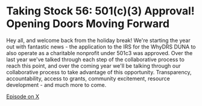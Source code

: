 # Taking Stock 56: 501(c)(3) Approval! Opening Doors Moving Forward

Hey all, and welcome back from the holiday break! We're starting the year out with fantastic news - the application to the IRS for the WhyDRS DUNA to also operate as a charitable nonprofit under 501c3 was approved. Over the last year we've talked through each step of the collaborative process to reach this point, and over the coming year we'll be talking through our collaborative process to take advantage of this opportunity. Transparency, accountability, access to grants, community excitement, resource development - and much more to come. 

[Episode on X](https://x.com/i/spaces/1mrGmMyNOdkGy)
